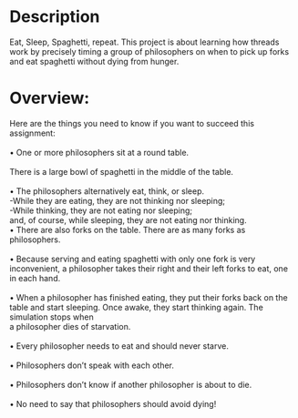 # Description
Eat, Sleep, Spaghetti, repeat. This project is about learning how threads work by precisely timing a group of philosophers on when to pick up forks and eat spaghetti without dying from hunger.

# Overview:

Here are the things you need to know if you want to succeed this assignment:
<br>
<br>
• One or more philosophers sit at a round table.
<br>
<br>
There is a large bowl of spaghetti in the middle of the table.
<br>
<br>
• The philosophers alternatively eat, think, or sleep.
<br>
-While they are eating, they are not thinking nor sleeping;
<br>
-While thinking, they are not eating nor sleeping;
<br>
and, of course, while sleeping, they are not eating nor thinking.
<br>
• There are also forks on the table. There are as many forks as philosophers.
<br>
<br>
• Because serving and eating spaghetti with only one fork is very inconvenient, a
philosopher takes their right and their left forks to eat, one in each hand.
<br>
<br>
• When a philosopher has finished eating, they put their forks back on the table and
start sleeping. Once awake, they start thinking again. The simulation stops when
<br>
a philosopher dies of starvation.
<br>
<br>
• Every philosopher needs to eat and should never starve.
<br>
<br>
• Philosophers don’t speak with each other.
<br>
<br>
• Philosophers don’t know if another philosopher is about to die.
<br>
<br>
• No need to say that philosophers should avoid dying!
<br>
<br>
